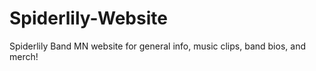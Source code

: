 # Spiderlily-Website
Spiderlily Band MN website for general info, music clips, band bios, and merch!
